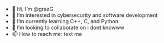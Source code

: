 - 👋 Hi, I’m @grazG
- 👀 I’m interested in cybersecurity and software development 
- 🌱 I’m currently learning C++, C, and Python 
- 💞️ I’m looking to collaborate on i dont knowww
- 📫 How to reach me: text me

<!---
grazG/grazG is a ✨ special ✨ repository because its `README.md` (this file) appears on your GitHub profile.
You can click the Preview link to take a look at your changes.
--->
